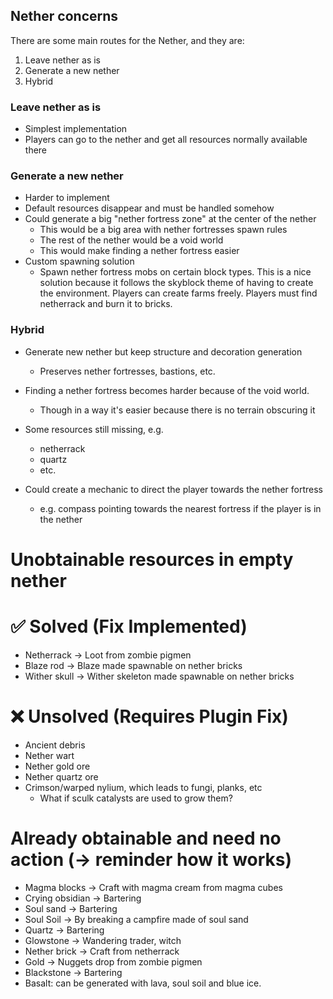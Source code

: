 Nether concerns
----------------
There are some main routes for the Nether, and they are:
1. Leave nether as is
2. Generate a new nether
3. Hybrid

### Leave nether as is
- Simplest implementation
- Players can go to the nether and get all resources normally available there

### Generate a new nether
- Harder to implement
- Default resources disappear and must be handled somehow
- Could generate a big "nether fortress zone" at the center of the nether
  - This would be a big area with nether fortresses spawn rules
  - The rest of the nether would be a void world
  - This would make finding a nether fortress easier
- Custom spawning solution
  - Spawn nether fortress mobs on certain block types. This is a nice solution
    because it follows the skyblock theme of having to create the environment.
    Players can create farms freely. Players must find netherrack and burn it to bricks.

### Hybrid
- Generate new nether but keep structure and decoration generation
    - Preserves nether fortresses, bastions, etc.
- Finding a nether fortress becomes harder because of the void world.
  - Though in a way it's easier because there is no terrain obscuring it
  
- Some resources still missing, e.g.
  - netherrack
  - quartz
  - etc.
- Could create a mechanic to direct the player towards the nether fortress
  - e.g. compass pointing towards the nearest fortress if the player is in the nether

# Unobtainable resources in empty nether

# ✅ Solved (Fix Implemented)
- Netherrack -> Loot from zombie pigmen
- Blaze rod -> Blaze made spawnable on nether bricks
- Wither skull -> Wither skeleton made spawnable on nether bricks

# ❌ Unsolved (Requires Plugin Fix)
- Ancient debris
- Nether wart
- Nether gold ore
- Nether quartz ore
- Crimson/warped nylium, which leads to fungi, planks, etc
  - What if sculk catalysts are used to grow them?

# Already obtainable and need no action (-> reminder how it works)
- Magma blocks -> Craft with magma cream from magma cubes
- Crying obsidian -> Bartering
- Soul sand -> Bartering
- Soul Soil -> By breaking a campfire made of soul sand
- Quartz -> Bartering
- Glowstone -> Wandering trader, witch
- Nether brick -> Craft from netherrack
- Gold -> Nuggets drop from zombie pigmen
- Blackstone -> Bartering
- Basalt: can be generated with lava, soul soil and blue ice.